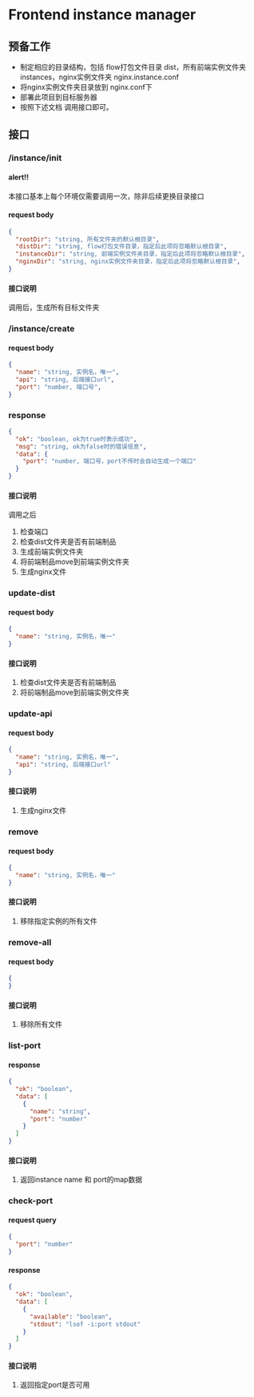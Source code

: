 # Frontend instance manager

## 预备工作

* 制定相应的目录结构，包括 flow打包文件目录 dist，所有前端实例文件夹 instances，nginx实例文件夹 nginx.instance.conf
* 将nginx实例文件夹目录放到 nginx.conf下
* 部署此项目到目标服务器
* 按照下述文档 调用接口即可。

## 接口

### /instance/init
#### alert!!
本接口基本上每个环境仅需要调用一次，除非后续更换目录接口
#### request body
```json
{
  "rootDir": "string, 所有文件夹的默认根目录",
  "distDir": "string, flow打包文件目录，指定后此项将忽略默认根目录",
  "instanceDir": "string, 前端实例文件夹目录，指定后此项将忽略默认根目录",
  "nginxDir": "string, nginx实例文件夹目录，指定后此项将忽略默认根目录",
}
```
#### 接口说明
调用后，生成所有目标文件夹

### /instance/create
#### request body
```json
{
  "name": "string, 实例名，唯一",
  "api": "string, 后端接口url",
  "port": "number, 端口号",
}
```
### response
```JSON
{
  "ok": "boolean, ok为true时表示成功",
  "msg": "string, ok为false时的错误信息",
  "data": {
    "port": "number, 端口号，port不传时会自动生成一个端口"
  } 
}
```
#### 接口说明
调用之后
1. 检查端口
2. 检查dist文件夹是否有前端制品
3. 生成前端实例文件夹
4. 将前端制品move到前端实例文件夹
5. 生成nginx文件

### update-dist
#### request body
```json
{
  "name": "string, 实例名，唯一"
}
```
#### 接口说明
1. 检查dist文件夹是否有前端制品
2. 将前端制品move到前端实例文件夹

### update-api
#### request body
```json
{
  "name": "string, 实例名，唯一",
  "api": "string, 后端接口url"
}
```
#### 接口说明
1. 生成nginx文件

### remove
#### request body
```json
{
  "name": "string, 实例名，唯一"
}
```
#### 接口说明
1. 移除指定实例的所有文件

### remove-all
#### request body
```json
{
}
```
#### 接口说明
1. 移除所有文件
### list-port
#### response
```json
{
  "ok": "boolean",
  "data": [
    {
      "name": "string",
      "port": "number"
    }
  ]
}
```
#### 接口说明
1. 返回instance name 和 port的map数据
### check-port
#### request query
```json
{
  "port": "number"
}
```
#### response
```json
{
  "ok": "boolean",
  "data": [
    {
      "available": "boolean",
      "stdout": "lsof -i:port stdout"
    }
  ]
}
```
#### 接口说明
1. 返回指定port是否可用
